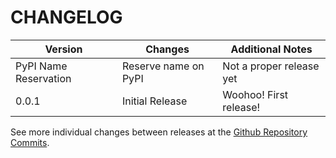 # CHANGELOG

| Version               | Changes              | Additional Notes         |
|-----------------------|----------------------|--------------------------|
| PyPI Name Reservation | Reserve name on PyPI | Not a proper release yet |
| 0.0.1                 | Initial Release      | Woohoo! First release!   |


See more individual changes between releases at the [Github Repository Commits](https://github.com/Neuron-AI/easyNeuron/commits).